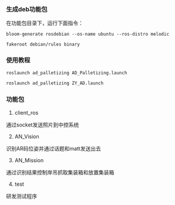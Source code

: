 ### 生成deb功能包
在功能包目录下，运行下面指令：
```
bloom-generate rosdebian --os-name ubuntu --ros-distro melodic

fakeroot debian/rules binary
```
### 使用教程
```bash
roslaunch ad_palletizing AD_Palletizing.launch

roslaunch ad_palletizing ZY_AD.launch
```

### 功能包
1. client_ros

通过socket发送照片到中控系统

2. AN_Vision 

识别AR码位姿并通过话题和matt发送出去

3. AN_Mission 

通过识别结果控制岸吊抓取集装箱和放置集装箱

4. test

研发测试程序
